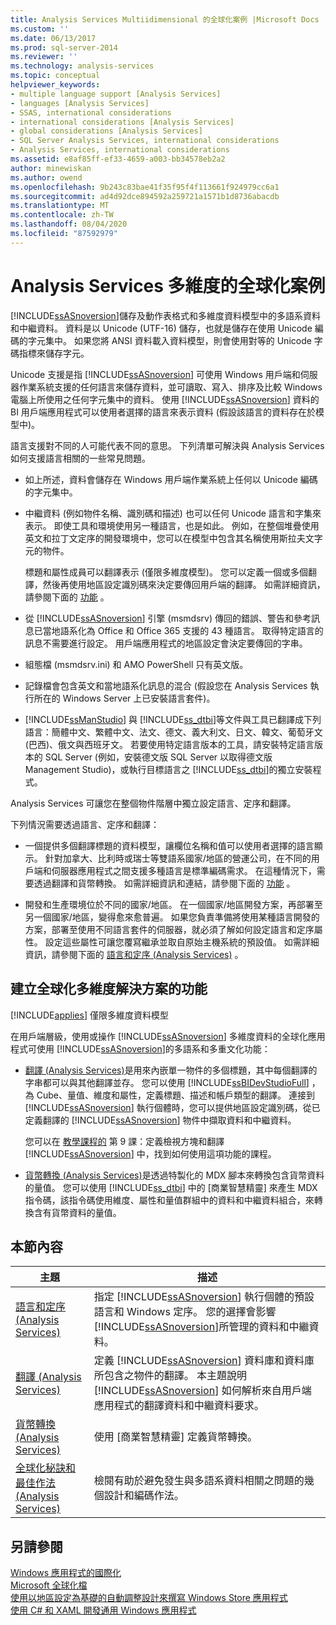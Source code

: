 ```yaml
---
title: Analysis Services Multiidimensional 的全球化案例 |Microsoft Docs
ms.custom: ''
ms.date: 06/13/2017
ms.prod: sql-server-2014
ms.reviewer: ''
ms.technology: analysis-services
ms.topic: conceptual
helpviewer_keywords:
- multiple language support [Analysis Services]
- languages [Analysis Services]
- SSAS, international considerations
- international considerations [Analysis Services]
- global considerations [Analysis Services]
- SQL Server Analysis Services, international considerations
- Analysis Services, international considerations
ms.assetid: e8af85ff-ef33-4659-a003-bb34578eb2a2
author: minewiskan
ms.author: owend
ms.openlocfilehash: 9b243c83bae41f35f95f4f113661f924979cc6a1
ms.sourcegitcommit: ad4d92dce894592a259721a1571b1d8736abacdb
ms.translationtype: MT
ms.contentlocale: zh-TW
ms.lasthandoff: 08/04/2020
ms.locfileid: "87592979"
---
```

# <a name="globalization-scenarios-for-analysis-services-multiidimensional"></a>Analysis Services 多維度的全球化案例
  [!INCLUDE[ssASnoversion](../includes/ssasnoversion-md.md)]儲存及動作表格式和多維度資料模型中的多語系資料和中繼資料。 資料是以 Unicode (UTF-16) 儲存，也就是儲存在使用 Unicode 編碼的字元集中。 如果您將 ANSI 資料載入資料模型，則會使用對等的 Unicode 字碼指標來儲存字元。  
  
 Unicode 支援是指 [!INCLUDE[ssASnoversion](../includes/ssasnoversion-md.md)] 可使用 Windows 用戶端和伺服器作業系統支援的任何語言來儲存資料，並可讀取、寫入、排序及比較 Windows 電腦上所使用之任何字元集中的資料。 使用 [!INCLUDE[ssASnoversion](../includes/ssasnoversion-md.md)] 資料的 BI 用戶端應用程式可以使用者選擇的語言來表示資料 (假設該語言的資料存在於模型中)。  
  
 語言支援對不同的人可能代表不同的意思。 下列清單可解決與 Analysis Services 如何支援語言相關的一些常見問題。  
  
-   如上所述，資料會儲存在 Windows 用戶端作業系統上任何以 Unicode 編碼的字元集中。  
  
-   中繼資料 (例如物件名稱、識別碼和描述) 也可以任何 Unicode 語言和字集來表示。 即使工具和環境使用另一種語言，也是如此。 例如，在整個堆疊使用英文和拉丁文定序的開發環境中，您可以在模型中包含其名稱使用斯拉夫文字元的物件。  
  
     標題和屬性成員可以翻譯表示 (僅限多維度模型)。 您可以定義一個或多個翻譯，然後再使用地區設定識別碼來決定要傳回用戶端的翻譯。 如需詳細資訊，請參閱下面的 [功能](#bkmk_features) 。  
  
-   從 [!INCLUDE[ssASnoversion](../includes/ssasnoversion-md.md)] 引擎 (msmdsrv) 傳回的錯誤、警告和參考訊息已當地語系化為 Office 和 Office 365 支援的 43 種語言。 取得特定語言的訊息不需要進行設定。 用戶端應用程式的地區設定會決定要傳回的字串。  
  
-   組態檔 (msmdsrv.ini) 和 AMO PowerShell 只有英文版。  
  
-   記錄檔會包含英文和當地語系化訊息的混合 (假設您在 Analysis Services 執行所在的 Windows Server 上已安裝語言套件)。  
  
-   [!INCLUDE[ssManStudio](../includes/ssmanstudio-md.md)] 與 [!INCLUDE[ss_dtbi](../includes/ss-dtbi-md.md)]等文件與工具已翻譯成下列語言：簡體中文、繁體中文、法文、德文、義大利文、日文、韓文、葡萄牙文 (巴西)、俄文與西班牙文。 若要使用特定語言版本的工具，請安裝特定語言版本的 SQL Server (例如，安裝德文版 SQL Server 以取得德文版 Management Studio)，或執行目標語言之 [!INCLUDE[ss_dtbi](../includes/ss-dtbi-md.md)]的獨立安裝程式。  
  
 Analysis Services 可讓您在整個物件階層中獨立設定語言、定序和翻譯。  
  
 下列情況需要透過語言、定序和翻譯：  
  
-   一個提供多個翻譯標題的資料模型，讓欄位名稱和值可以使用者選擇的語言顯示。 針對加拿大、比利時或瑞士等雙語系國家/地區的營運公司，在不同的用戶端和伺服器應用程式之間支援多種語言是標準編碼需求。 在這種情況下，需要透過翻譯和貨幣轉換。 如需詳細資訊和連結，請參閱下面的 [功能](#bkmk_features) 。  
  
-   開發和生產環境位於不同的國家/地區。 在一個國家/地區開發方案，再部署至另一個國家/地區，變得愈來愈普遍。 如果您負責準備將使用某種語言開發的方案，部署至使用不同語言套件的伺服器，就必須了解如何設定語言和定序屬性。 設定這些屬性可讓您覆寫繼承並取自原始主機系統的預設值。 如需詳細資訊，請參閱下面的 [語言和定序 &#40;Analysis Services&#41;](languages-and-collations-analysis-services.md) 。  
  
##  <a name="features-for-building-a-globalized-multidimensional-solution"></a><a name="bkmk_features"></a>建立全球化多維度解決方案的功能  
 [!INCLUDE[applies](../includes/applies-md.md)] 僅限多維度資料模型  
  
 在用戶端層級，使用或操作 [!INCLUDE[ssASnoversion](../includes/ssasnoversion-md.md)] 多維度資料的全球化應用程式可使用 [!INCLUDE[ssASnoversion](../includes/ssasnoversion-md.md)]的多語系和多重文化功能：  
  
-   [翻譯 &#40;Analysis Services&#41;](translations-analysis-services.md)是用來內嵌單一物件的多個標題，其中每個翻譯的字串都可以與其他翻譯並存。 您可以使用 [!INCLUDE[ssBIDevStudioFull](../includes/ssbidevstudiofull-md.md)] ，為 Cube、量值、維度和屬性，定義標題、描述和帳戶類型的翻譯。 連接到 [!INCLUDE[ssASnoversion](../includes/ssasnoversion-md.md)] 執行個體時，您可以提供地區設定識別碼，從已定義翻譯的 [!INCLUDE[ssASnoversion](../includes/ssasnoversion-md.md)] 物件中擷取資料和中繼資料。  
  
     您可以在 [教學課程的](lesson-9-defining-perspectives-and-translations.md) 第 9 課：定義檢視方塊和翻譯 [!INCLUDE[ssASnoversion](../includes/ssasnoversion-md.md)] 中，找到如何使用這項功能的課程。  
  
-   [貨幣轉換 &#40;Analysis Services&#41;](currency-conversions-analysis-services.md)是透過特製化的 MDX 腳本來轉換包含貨幣資料的量值。 您可以使用 [!INCLUDE[ss_dtbi](../includes/ss-dtbi-md.md)] 中的 [商業智慧精靈] 來產生 MDX 指令碼，該指令碼使用維度、屬性和量值群組中的資料和中繼資料組合，來轉換含有貨幣資料的量值。  
  
## <a name="in-this-section"></a>本節內容  
  
|主題|描述|  
|-----------|-----------------|  
|[語言和定序 &#40;Analysis Services&#41;](languages-and-collations-analysis-services.md)|指定 [!INCLUDE[ssASnoversion](../includes/ssasnoversion-md.md)] 執行個體的預設語言和 Windows 定序。 您的選擇會影響 [!INCLUDE[ssASnoversion](../includes/ssasnoversion-md.md)]所管理的資料和中繼資料。|  
|[翻譯 &#40;Analysis Services&#41;](translations-analysis-services.md)|定義 [!INCLUDE[ssASnoversion](../includes/ssasnoversion-md.md)] 資料庫和資料庫所包含之物件的翻譯。 本主題說明 [!INCLUDE[ssASnoversion](../includes/ssasnoversion-md.md)] 如何解析來自用戶端應用程式的翻譯資料和中繼資料要求。|  
|[貨幣轉換 &#40;Analysis Services&#41;](currency-conversions-analysis-services.md)|使用 [商業智慧精靈] 定義貨幣轉換。|  
|[全球化秘訣和最佳作法 &#40;Analysis Services&#41;](globalization-tips-and-best-practices-analysis-services.md)|檢閱有助於避免發生與多語系資料相關之問題的幾個設計和編碼作法。|  
  
## <a name="see-also"></a>另請參閱  
 [Windows 應用程式的國際化](/windows/desktop/Intl/international-support)   
 [Microsoft 全球化檔](/globalization/)   
 [使用以地區設定為基礎的自動調整設計來撰寫 Windows Store 應用程式](https://blogs.windows.com/buildingapps/2014/03/06/writing-windows-store-apps-with-locale-based-adaptive-design/)   
 [使用 C# 和 XAML 開發通用 Windows 應用程式](https://www.microsoftvirtualacademy.com/training-courses/developing-universal-windows-apps-with-c-and-xaml)  
  
